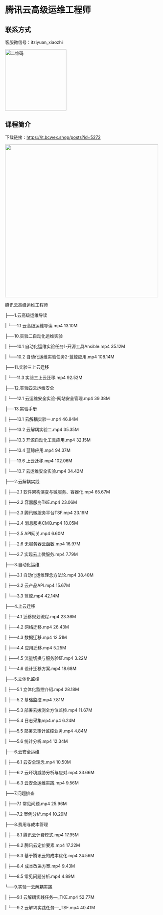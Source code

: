 # 腾讯云高级运维工程师

## 联系方式

客服微信号：itziyuan_xiaozhi

<img src="https://ziyuanyun.oss-cn-guangzhou.aliyuncs.com/common/20240614073449/666b82192834a.jpg" width="200" height="200" alt="二维码">

## 课程简介

下载链接：https://it.bcwex.shop/posts?id=5272

<img src="https://ziyuanyun.oss-cn-guangzhou.aliyuncs.com/yun/20241201160746/674c1952bc830.jpg" width="500" alt="">

  腾讯云高级运维工程师



 ├──1.云高级运维导读

 | └──1.1 云高级运维导读.mp4 13.10M

 ├──10.实验二自动化运维实验

 | ├──10.1 自动化运维实验任务1-开源工具Ansible.mp4 35.12M

 | └──10.2 自动化运维实验任务2-蓝鲸应用.mp4 108.14M

 ├──11.实验三上云迁移

 | └──11.3 实验三上云迁移.mp4 92.52M

 ├──12.实验四云运维安全

 | └──12.1 云运维安全实验-网站安全管理.mp4 39.38M

 ├──13.实验手册

 | ├──13.1 云解耦实验一.mp4 46.84M

 | ├──13.2 云解耦实验二.mp4 35.35M

 | ├──13.3 开源自动化工具应用.mp4 32.15M

 | ├──13.4 蓝鲸应用.mp4 94.37M

 | ├──13.6 上云迁移.mp4 102.06M

 | └──13.7 云运维安全实验.mp4 34.42M

 ├──2.云解耦实践

 | ├──2.1 软件架构演变与微服务、容器化.mp4 65.67M

 | ├──2.2 容器服务TKE.mp4 23.06M

 | ├──2.3 腾讯微服务平台TSF.mp4 23.19M

 | ├──2.4 消息服务CMQ.mp4 18.05M

 | ├──2.5 API网关.mp4 6.60M

 | ├──2.6 无服务器云函数.mp4 16.97M

 | └──2.7 实现云上微服务.mp4 7.79M

 ├──3.自动化运维

 | ├──3.1 自动化运维理念方法论.mp4 38.40M

 | ├──3.2 云产品API.mp4 15.67M

 | └──3.3 蓝鲸.mp4 42.14M

 ├──4.上云迁移

 | ├──4.1 迁移规划流程.mp4 23.36M

 | ├──4.2 网络迁移.mp4 26.43M

 | ├──4.3 数据迁移.mp4 12.51M

 | ├──4.4 应用迁移.mp4 5.25M

 | ├──4.5 流量切换与服务验证.mp4 3.22M

 | └──4.6 设计迁移方案.mp4 18.68M

 ├──5.立体化监控

 | ├──5.1 立体化监控介绍.mp4 28.18M

 | ├──5.2 基础监控.mp4 7.81M

 | ├──5.3 部署云拨测全方位监控.mp4 11.67M

 | ├──5.4 日志采集mp4.mp4 6.24M

 | ├──5.5 部署云审计监控业务.mp4 4.84M

 | └──5.6 统计分析.mp4 12.34M

 ├──6.云安全运维

 | ├──6.1 云安全理念.mp4 10.50M

 | ├──6.2 云环境威胁分析与应对.mp4 33.66M

 | └──6.3 云安全运维实践.mp4 9.56M

 ├──7.问题排查

 | ├──7.1 常见问题.mp4 25.96M

 | └──7.2 案例分析.mp4 10.29M

 ├──8.费用与成本管理

 | ├──8.1 腾讯云计费模式.mp4 17.95M

 | ├──8.2 腾讯云定价要素.mp4 17.22M

 | ├──8.3 基于腾讯云的成本优化.mp4 24.56M

 | ├──8.4 成本改进方案.mp4 9.43M

 | └──8.5 常见问题分析.mp4 4.89M

 └──9.实验一云解耦实践

 | ├──9.1 云解耦实践任务—_TKE.mp4 52.77M

 | └──9.2 云解耦实践任务—_TSF.mp4 40.41M

  